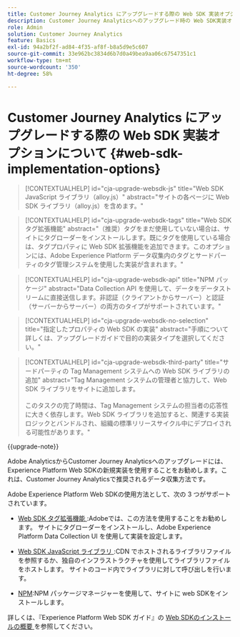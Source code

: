 ```yaml
---
title: Customer Journey Analytics にアップグレードする際の Web SDK 実装オプションについて
description: Customer Journey Analyticsへのアップグレード時の Web SDK実装オプションについて説明します
role: Admin
solution: Customer Journey Analytics
feature: Basics
exl-id: 94a2bf2f-ad84-4f35-af8f-b8a5d9e5c607
source-git-commit: 33e962bc3834d6b7d0a49bea9aa06c67547351c1
workflow-type: tm+mt
source-wordcount: '350'
ht-degree: 58%

---
```


# Customer Journey Analytics にアップグレードする際の Web SDK 実装オプションについて {#web-sdk-implementation-options}

<!-- markdownlint-disable MD034 -->

>[!CONTEXTUALHELP]
>id="cja-upgrade-websdk-js"
>title="Web SDK JavaScript ライブラリ（alloy.js）"
>abstract="サイトの各ページに Web SDK ライブラリ（alloy.js）を含めます。"

<!-- markdownlint-enable MD034 -->

<!-- markdownlint-disable MD034 -->

>[!CONTEXTUALHELP]
>id="cja-upgrade-websdk-tags"
>title="Web SDK タグ拡張機能"
>abstract="（推奨）タグをまだ使用していない場合は、サイトにタグローダーをインストールします。既にタグを使用している場合は、タグプロパティに Web SDK 拡張機能を追加できます。このオプションには、Adobe Experience Platform データ収集内のタグとサードパーティのタグ管理システムを使用した実装が含まれます。"

<!-- markdownlint-enable MD034 -->

<!-- markdownlint-disable MD034 -->

>[!CONTEXTUALHELP]
>id="cja-upgrade-websdk-api"
>title="NPM パッケージ"
>abstract="Data Collection API を使用して、データをデータストリームに直接送信します。非認証（クライアントからサーバー）と認証（サーバーからサーバー）の両方のタイプがサポートされています。"

<!-- markdownlint-enable MD034 -->

<!-- markdownlint-disable MD034 -->

>[!CONTEXTUALHELP]
>id="cja-upgrade-websdk-no-selection"
>title="指定したプロパティの Web SDK の実装"
>abstract="手順について詳しくは、アップグレードガイドで目的の実装タイプを選択してください。"

<!-- markdownlint-enable MD034 -->

<!-- markdownlint-disable MD034 -->

>[!CONTEXTUALHELP]
>id="cja-upgrade-websdk-third-party"
>title="サードパーティの Tag Management システムへの Web SDK ライブラリの追加"
>abstract="Tag Management システムの管理者と協力して、Web SDK ライブラリをサイトに追加します。<br><br>このタスクの完了時間は、Tag Management システムの担当者の応答性に大きく依存します。Web SDK ライブラリを追加すると、関連する実装ロジックとバンドルされ、組織の標準リリースサイクル中にデプロイされる可能性があります。"

<!-- markdownlint-enable MD034 -->

{{upgrade-note}}

Adobe AnalyticsからCustomer Journey Analyticsへのアップグレードには、Experience Platform Web SDKの新規実装を使用することをお勧めします。これは、Customer Journey Analyticsで推奨されるデータ収集方法です。

Adobe Experience Platform Web SDKの使用方法として、次の 3 つがサポートされています。

* [Web SDK タグ拡張機能 ](https://experienceleague.adobe.com/en/docs/experience-platform/web-sdk/install/extension):Adobeでは、この方法を使用することをお勧めします。 サイトにタグローダーをインストールし、Adobe Experience Platform Data Collection UI を使用して実装を設定します。

* [Web SDK JavaScript ライブラリ ](https://experienceleague.adobe.com/en/docs/experience-platform/web-sdk/install/library):CDN でホストされるライブラリファイルを参照するか、独自のインフラストラクチャを使用してライブラリファイルをホストします。 サイトのコード内でライブラリに対して呼び出しを行います。

* [NPM](https://experienceleague.adobe.com/en/docs/experience-platform/web-sdk/install/npm):NPM パッケージマネージャーを使用して、サイトに web SDKをインストールします。

詳しくは、『Experience Platform Web SDK ガイド』の [Web SDKのインストールの概要 ](https://experienceleague.adobe.com/en/docs/experience-platform/web-sdk/install/overview) を参照してください。
